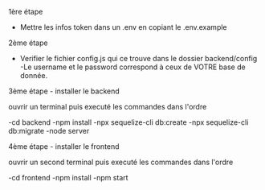 1ère étape 

- Mettre les infos token dans un .env en copiant le .env.example

2ème étape

- Verifier le fichier config.js qui ce trouve dans le dossier backend/config
-Le username et le password correspond à ceux de VOTRE base de donnée.



3ème étape - installer le backend

ouvrir un terminal puis executé les commandes dans l'ordre

-cd backend 
-npm install 
-npx sequelize-cli db:create
-npx sequelize-cli db:migrate
-node server

4ème étape - installer le frontend 

ouvrir un second terminal puis executé les commandes dans l'ordre

-cd frontend
-npm install
-npm start



